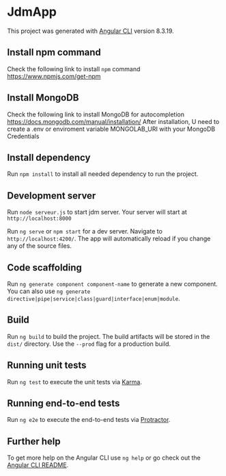 # JdmApp

This project was generated with [Angular CLI](https://github.com/angular/angular-cli) version 8.3.19.

## Install npm command

Check the following link to install `npm` command https://www.npmjs.com/get-npm

## Install MongoDB

Check the following link to install MongoDB for autocompletion https://docs.mongodb.com/manual/installation/
After installation, U need to create a .env or enviroment variable MONGOLAB_URI with your MongoDB Credentials

## Install dependency

Run `npm install` to install all needed dependency to run the project.

## Development server

Run `node serveur.js` to start jdm server. Your server will start at `http://localhost:8000`

Run `ng serve` or `npm start` for a dev server. Navigate to `http://localhost:4200/`. The app will automatically reload if you change any of the source files.

## Code scaffolding

Run `ng generate component component-name` to generate a new component. You can also use `ng generate directive|pipe|service|class|guard|interface|enum|module`.

## Build

Run `ng build` to build the project. The build artifacts will be stored in the `dist/` directory. Use the `--prod` flag for a production build.

## Running unit tests

Run `ng test` to execute the unit tests via [Karma](https://karma-runner.github.io).

## Running end-to-end tests

Run `ng e2e` to execute the end-to-end tests via [Protractor](http://www.protractortest.org/).

## Further help

To get more help on the Angular CLI use `ng help` or go check out the [Angular CLI README](https://github.com/angular/angular-cli/blob/master/README.md).
